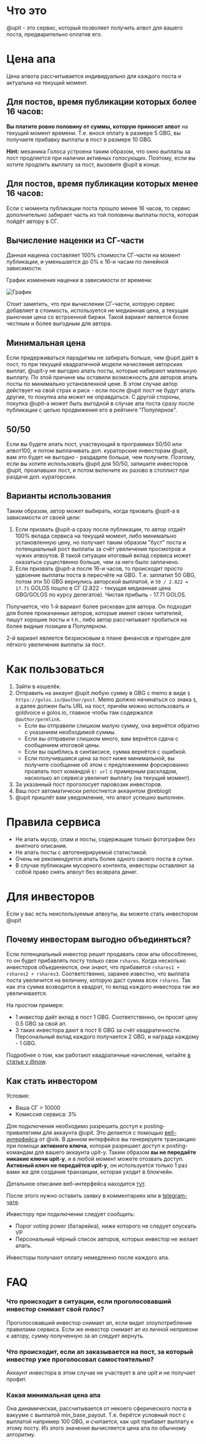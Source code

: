 # Что это

@upit - это сервис, который позволяет получить апвот для вашего поста, предварительно оплатив его.

# Цена апа

Цена апвота рассчитывается индивидуально для каждого поста и актуальна на текущий момент.

## Для постов, время публикации которых более 16 часов:

 **Вы платите ровно половину от суммы, которую приносит апвот** на текущий момент времени. Т.е. внося оплату в размере 5 GBG, вы получаете прибавку выплаты в пост в размере 10 GBG.

**Hint:** механика Голоса устроена таким образом, что окно выплаты за пост продляется при наличии активных голосующих. Поэтому, если вы хотите продлить выплату за пост, вызовите @upit в конце.

## Для постов, время публикации которых менее 16 часов:

Если с момента публикации поста прошло менее 16 часов, то сервис дополнительно забирает часть из той половины выплаты поста, которая пойдёт автору в СГ.

## Вычисление наценки из СГ-части

Данная наценка составляет 100% стоимости СГ-части на момент публикации, и уменьшается до 0% к 16-и часам по линейной зависимости.

График изменения наценки в зависимости от времени:

![График](https://imgur.com/tescwRT.jpg)

Стоит заметить, что при вычислении СГ-части, которую сервис добавляет в стоимость, используется не медианная цена, а текущая рыночная цена со встроенной биржи. Такой вариант является более честным и более выгодным для автора.


## Минимальная цена

Если придерживаться парадигмы не забирать больше, чем @upit даёт в пост, то
при текущей квадратичной модели начисления авторских выплат, @upit-у не выгодно апать посты, которые набирают маленькую выплату. По этой причине мы оставили возможность для авторов апать посты по минимально установленной цене. В этом случае автор действует на свой страх и риск - если после @upit пост не будут апать другие, то покупка апа может не оправдаться. С другой стороны, покупка @upit-а может быть выгодной в случае апа поста сразу после публикации с целью продвижения его в рейтинге "Популярное".

## 50/50

Если вы будете апать пост, участвующий в программах 50/50 или апвот100, и потом выплачивать доп. кураторские инвесторам @upit, вам это будет не выгодно - раздадите больше, чем получите. Поэтому, если вы хотите использовать @upit для 50/50, запишите инвесторов @upit, проапавших пост, и потом включите их разово в стоплист при раздаче доп. кураторских.


## Варианты использования

Таким образом, автор может выбирать, когда призвать @upit-а в зависимости от своей цели:

1. Если призвать @upit-а сразу после публикации, то автор отдаёт 100% вклада сервиса на текущий момент, либо минимально установленную цену, но получает таким образом "буст" поста и потенциальный рост выплаты за счёт увеличения просмотров и чужих апвоутов. В такой ситуации итоговый вклад сервиса может оказаться существенно больше, чем за него было заплачено.
2. Если призвать @upit-а после 16-и часов, то происходит просто удвоение выплаты поста в пересчёте на GBG. Т.е. заплатил 50 GBG, потом эти 50 GBG вернулись авторской выплатой, и `50 / 2.822 = 17.71` GOLOS пошло в СГ (2.822 - текущая медианная цена GBG/GOLOS по курсу делегатов). Чистая прибыль - 17.71 GOLOS.

Получается, что 1-й вариант более рискован для автора. Он подходит для более прокачанных авторов, которые имеют своих читателей, пишут хорошие посты и т.п., либо автор рассчитывает пробиться на более видные позиции в Популярном.

2-й вариант является безрисковым в плане финансов и пригоден для лёгкого увеличения выплаты за пост.

# Как пользоваться

1. Зайти в кошелёк.
2. Отправить на аккаунт @upit любую сумму в GBG с memo в виде `$ https://golos.io/@author/post`. Memo должно начинаться со знака `$`, а далее должен быть URL на пост, причём можно использовать и goldvoice и golos.io, главное чтобы там содержался `@author/permlink`.
   * Если вы отправили слишком малую сумму, она вернётся обратно с указанием необходимой суммы.
   * Если вы отправили слишком много, вам вернётся сдача с сообщением итоговой цены.
   * Если вы ошиблись в синтаксисе, сумма вернётся с ошибкой.
   * Если получившаяся цена за пост ниже минимальной, вы получите сообщение об этом с предложением форсированно проапать пост командой `$! url` с примерным раскладом, насколько ап сервиса увеличит выплату (на текущий момент).
1. За указанный пост проголосует паровозик инвесторов.
2. Ваш пост автоматически репостнется аккаунтом @reblogit
2. @upit пришлёт вам уведомление, что апвот успешно выполнен.


# Правила сервиса

* Не апать мусор, спам и посты, содержащие только фотографии без внятного описания.
* Не апать посты с автогенерируемой статистикой.
* Очень не рекомендуется апать более одного своего поста в сутки.
* В случае публикации мусорного контента, инвесторы оставляют за собой право снять апвоут без возврата денег.

# Для инвесторов

Если у вас есть неиспользуемые апвоуты, вы можете стать инвестором @upit

## Почему инвесторам выгодно объединяться?

Если потенциальный инвестор решит продавать свои апы обособленно, то он будет прибавлять посту только свои `rshares`. Когда несколько инвесторов объединяются, они знают, что прибавится `rshares1 + rshares2 + rshares3`. Соответственно, заранее известно, что выплата поста увеличится на величину, которую даст сумма всех `rshares`. Так как эта сумма возводится в квадрат, то вклад каждого инвестора так же увеличивается.

На простом примере:

* 1 инвестор даёт вклад в пост 1 GBG. Соответственно, он просит цену 0.5 GBG за свой ап.
* 3 таких инвестора дают в пост 6 GBG за счёт квадратичности. Персональный вклад каждого получается 2 GBG, и награда каждому - 1 GBG.

Подробнее о том, как работают квадратичные начисления, читайте [в статье у @now](https://golos.io/ru--apvot50-50/@now/kak-na-samom-dele-rabotayut-kvadratichnye-nachisleniya-golosa-2kh-50-50).

## Как стать инвестором

Условия:

* Ваша СГ > 10000
* Комиссия сервиса: 3%

Для подключения необходимо разрешить доступ к posting-привилегиям для аккаунта @upit. Это делается с помощью [веб-интерфейса](https://golos.cf/multi/) от @vik. В данном интерфейсе вы генерируете транзакцию при помощи **активного ключа**, которая разрешает доступ к posting-командам для вашего аккаунта upit-у. Таким образом **вы не передаёте никакие ключи upit-у**, и в любой момент можете отозвать доступ. **Активный ключ не передаётся upit-у**, он используется только 1 раз вами же для создания транзакции, которая уходит в блокчейн.

Детальное описание веб-интерфейса находится [тут](https://golos.io/ru--golos/@vik/v-pomosh-soobshestvam-i-razrabotchikam-gui-dlya-propisyvaniya-dopolnitelnogo-doverennogo-posting-klyucha).

После этого нужно оставить заявку в комментариях или в [telegram-чате](https://t.me/golos_upit).

Инвестору при подключении следует сообщить:

* Порог voting power (батарейка), ниже которого не следует опускать VP
* Персональный чёрный список авторов, которых инвестор не желает апать.

Инвесторы получают оплату немедленно после каждого апа.

# FAQ

### Что происходит в ситуации, если проголосовавший инвестор снимает свой голос?

Проголосовавший инвестор снимает ап, если видит злоупотребления правилами сервиса. Если же инвестор снимает ап из личной неприязни к автору, сумму полученную за ап следует вернуть.

### Что происходит, если ап заказывается на пост, за который инвестор уже проголосовал самостоятельно?

Аккаунт инвестора в этом случае не участвует в апе upit и не получает профит.

### Какая минимальная цена апа

Она динамическая, рассчитывается от некоего сферического поста в вакууме с выплатой min\_base\_payout. Т.е. берётся условный пост с выплатой например 100 GBG, и считается, как upit прибавит выплату к этому посту. Из этого значения вычисляется цена апа по обычному алгоритму.
